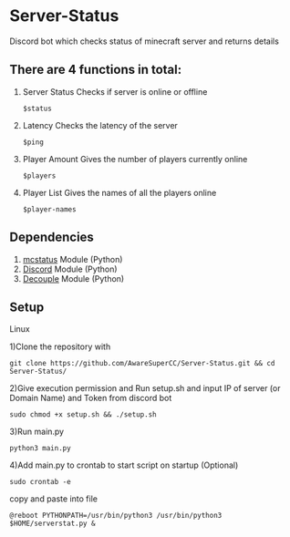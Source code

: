 # Server-Status
Discord bot which checks status of minecraft server and returns details

## There are 4 functions in total:
  
  1. Server Status
     Checks if server is online or offline
      ```
      $status
      ```
  
  2. Latency
     Checks the latency of the server
     ```
     $ping
     ```
  
  3. Player Amount
     Gives the number of players currently online
     ```
     $players
     ```
  
  4. Player List
     Gives the names of all the players online
     ```
     $player-names
     ```
    

## Dependencies

1) [mcstatus](https://github.com/Dinnerbone/mcstatus) Module (Python)
2) [Discord](https://pypi.org/project/discord.py/) Module (Python)
3) [Decouple](https://pypi.org/project/python-decouple/) Module (Python)



## Setup

Linux

1)Clone the repository with 
         
```
git clone https://github.com/AwareSuperCC/Server-Status.git && cd Server-Status/
```

2)Give execution permission and Run setup.sh and input IP of server (or Domain Name) and Token from discord bot
```
sudo chmod +x setup.sh && ./setup.sh
```
    
3)Run main.py
```
python3 main.py
```
    
4)Add main.py to crontab to start script on startup (Optional)
        
```
sudo crontab -e
```
  copy and paste into file
       
```
@reboot PYTHONPATH=/usr/bin/python3 /usr/bin/python3 $HOME/serverstat.py &
```
